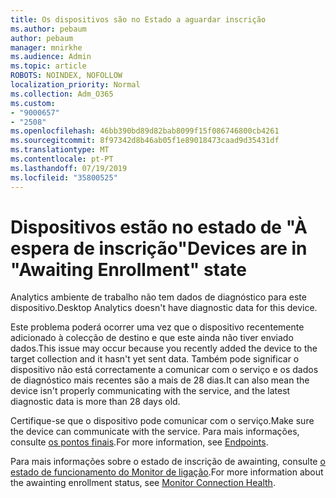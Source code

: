 ```yaml
---
title: Os dispositivos são no Estado a aguardar inscrição
ms.author: pebaum
author: pebaum
manager: mnirkhe
ms.audience: Admin
ms.topic: article
ROBOTS: NOINDEX, NOFOLLOW
localization_priority: Normal
ms.collection: Adm_O365
ms.custom:
- "9000657"
- "2508"
ms.openlocfilehash: 46bb390bd89d82bab8099f15f086746800cb4261
ms.sourcegitcommit: 8f97342d8b46ab05f1e89018473caad9d35431df
ms.translationtype: MT
ms.contentlocale: pt-PT
ms.lasthandoff: 07/19/2019
ms.locfileid: "35800525"
---
```

# <a name="devices-are-in-awaiting-enrollment-state"></a><span data-ttu-id="7d2cb-102">Dispositivos estão no estado de "À espera de inscrição"</span><span class="sxs-lookup"><span data-stu-id="7d2cb-102">Devices are in "Awaiting Enrollment" state</span></span>

<span data-ttu-id="7d2cb-103">Analytics ambiente de trabalho não tem dados de diagnóstico para este dispositivo.</span><span class="sxs-lookup"><span data-stu-id="7d2cb-103">Desktop Analytics doesn't have diagnostic data for this device.</span></span> 

<span data-ttu-id="7d2cb-104">Este problema poderá ocorrer uma vez que o dispositivo recentemente adicionado à colecção de destino e que este ainda não tiver enviado dados.</span><span class="sxs-lookup"><span data-stu-id="7d2cb-104">This issue may occur because you recently added the device to the target collection and it hasn't yet sent data.</span></span> <span data-ttu-id="7d2cb-105">Também pode significar o dispositivo não está correctamente a comunicar com o serviço e os dados de diagnóstico mais recentes são a mais de 28 dias.</span><span class="sxs-lookup"><span data-stu-id="7d2cb-105">It can also mean the device isn't properly communicating with the service, and the latest diagnostic data is more than 28 days old.</span></span>

<span data-ttu-id="7d2cb-106">Certifique-se que o dispositivo pode comunicar com o serviço.</span><span class="sxs-lookup"><span data-stu-id="7d2cb-106">Make sure the device can communicate with the service.</span></span> <span data-ttu-id="7d2cb-107">Para mais informações, consulte [os pontos finais](https://docs.microsoft.com/sccm/desktop-analytics/enable-data-sharing#endpoints).</span><span class="sxs-lookup"><span data-stu-id="7d2cb-107">For more information, see [Endpoints](https://docs.microsoft.com/sccm/desktop-analytics/enable-data-sharing#endpoints).</span></span>

<span data-ttu-id="7d2cb-108">Para mais informações sobre o estado de inscrição de awainting, consulte [o estado de funcionamento do Monitor de ligação](https://docs.microsoft.com/sccm/desktop-analytics/monitor-connection-health#awaiting-enrollment).</span><span class="sxs-lookup"><span data-stu-id="7d2cb-108">For more information about the awainting enrollment status, see [Monitor Connection Health](https://docs.microsoft.com/sccm/desktop-analytics/monitor-connection-health#awaiting-enrollment).</span></span>